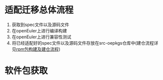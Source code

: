 # 适配迁移总体流程
1. 获取到spec文件以及源码文件
2. 在openEuler上进行编译构建
3. 在openEuler上进行兼容性测试
4. 将已经适配好的spec文件以及源码文件存放在src-oepkgs仓库中(建仓流程详见[rpm包构建及建仓流程]())
# 软件包获取
